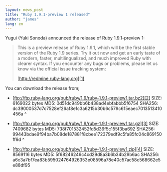 ```yaml
---
layout: news_post
title: "Ruby 1.9.1-preview 1 released"
author: "james"
lang: en
---
```


Yugui (Yuki Sonoda) announced the release of Ruby 1.9.1-preview 1:

> This is a preview release of Ruby 1.9.1, which will be the first
> stable version of the Ruby 1.9 series. Try it out now and get an early
> taste of a modern, faster, multilingualized, and much improved Ruby
> with clearer syntax.
> If you encounter any bugs or problems, please let us know via the
> official issue tracking system:
> 
> [http://redmine.ruby-lang.org][1]

You can download the release from;

* [ftp://ftp.ruby-lang.org/pub/ruby/1.9/ruby-1.9.1-preview1.tar.bz2][2]
  SIZE: 6169022 bytes MD5: 0d51dc949bb6b438ad4ebfabbb5f6754 SHA256:
  dc39000537d7c7528ef26af8e1c3a6215b30b6c579c615eaec7013513410456a
^

* [ftp://ftp.ruby-lang.org/pub/ruby/1.9/ruby-1.9.1-preview1.tar.gz][3]
  SIZE: 7409682 bytes MD5: 738f701532452fd5d36f5c155f3ba692 SHA256:
  99443bdae9f94ba7b08de187881f8cbee172379edf9c5fa85fc04c869150ff6d
^

* [ftp://ftp.ruby-lang.org/pub/ruby/1.9/ruby-1.9.1-preview1.zip][4]
  SIZE: 8569116 bytes MD5: 5f68246246c4cd29d8a3b6b34b29b6ac SHA256:
  a6c3a7bf7ea83b595024764926353e08596a78e40c57ac58c568662e5e88df95



[1]: http://redmine.ruby-lang.org 
[2]: ftp://ftp.ruby-lang.org/pub/ruby/1.9/ruby-1.9.1-preview1.tar.bz2 
[3]: ftp://ftp.ruby-lang.org/pub/ruby/1.9/ruby-1.9.1-preview1.tar.gz 
[4]: ftp://ftp.ruby-lang.org/pub/ruby/1.9/ruby-1.9.1-preview1.zip 
